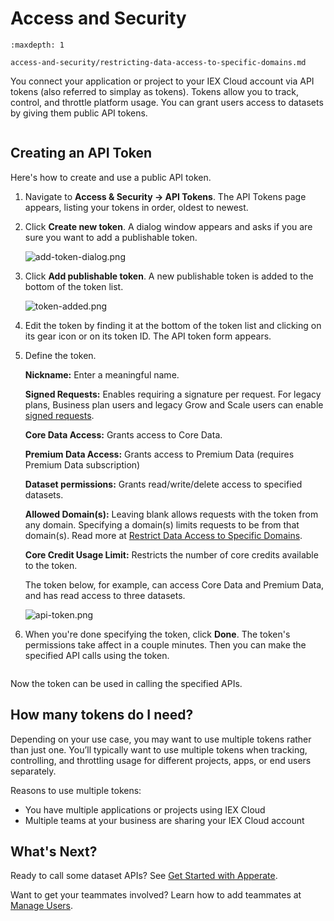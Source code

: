 # Access and Security

```{toctree}
:maxdepth: 1

access-and-security/restricting-data-access-to-specific-domains.md
```

You connect your application or project to your IEX Cloud account via API tokens (also referred to simplay as tokens). Tokens allow you to track, control, and throttle platform usage. You can grant users access to datasets by giving them public API tokens. 

``` {warning} Your secret token allows you to perform any action on your data and account. **NEVER** share your secret token publicly.
```

## Creating an API Token

Here's how to create and use a public API token.

1. Navigate to **Access & Security &rarr; API Tokens**. The API Tokens page appears, listing your tokens in order, oldest to newest.

1. Click **Create new token**. A dialog window appears and asks if you are sure you want to add a publishable token.
    
    ![add-token-dialog.png](./access-and-security/add-token-dialog.png)
    
1. Click **Add publishable token**. A new publishable token is added to the bottom of the token list.
    
    ![token-added.png](./access-and-security/token-added.png)
    
1. Edit the token by finding it at the bottom of the token list and clicking on its gear icon or on its token ID. The API token form appears.

1. Define the token. 
    
    **Nickname:** Enter a meaningful name.

    **Signed Requests:** Enables requiring a signature per request. For legacy plans, Business plan users and legacy Grow and Scale users can enable [signed requests](https://iexcloud.io/docs/account/signed-request).

    **Core Data Access:** Grants access to Core Data.

    **Premium Data Access:** Grants access to Premium Data (requires Premium Data subscription)

    **Dataset permissions:** Grants read/write/delete access to specified datasets.

    **Allowed Domain(s):** Leaving blank allows requests with the token from any domain. Specifying a domain(s) limits requests to be from that domain(s). Read more at [Restrict Data Access to Specific Domains](./access-and-security/restricting-data-access-to-specific-domains.md).

    **Core Credit Usage Limit:** Restricts the number of core credits available to the token.
    
    The token below, for example, can access Core Data and Premium Data, and has read access to three datasets.
    
    ![api-token.png](./access-and-security/api-token.png)

1. When you're done specifying the token, click **Done**. The token's permissions take affect in a couple minutes. Then you can make the specified API calls using the token.

``` {note} A token's permissions take affect a couple minutes after creating the token.
```

Now the token can be used in calling the specified APIs.

## How many tokens do I need?

Depending on your use case, you may want to use multiple tokens rather than just one. You’ll typically want to use multiple tokens when tracking, controlling, and throttling usage for different projects, apps, or end users separately.

Reasons to use multiple tokens:

- You have multiple applications or projects using IEX Cloud
- Multiple teams at your business are sharing your IEX Cloud account

## What's Next?

Ready to call some dataset APIs? See [Get Started with Apperate](../getting-started/getting-started-with-apperate.md).

Want to get your teammates involved? Learn how to add teammates at [Manage Users](./managing-users.md).
